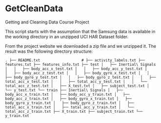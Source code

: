 # GetCleanData
Getting and Cleaning Data Course Project

This script starts with the assumption that the Samsung data is available
in the working directory in an unzipped UCI HAR Dataset folder.

From the project website we downloaded a zip file and we unzipped it.
The result was the following directory structure:

`.
├── README.txt                   #
├── activity_labels.txt
├── features.txt
├── features_info.txt
├── test
│   ├── Inertial\ Signals
│   │   ├── body_acc_x_test.txt
│   │   ├── body_acc_y_test.txt
│   │   ├── body_acc_z_test.txt
│   │   ├── body_gyro_x_test.txt
│   │   ├── body_gyro_y_test.txt
│   │   ├── body_gyro_z_test.txt
│   │   ├── total_acc_x_test.txt
│   │   ├── total_acc_y_test.txt
│   │   └── total_acc_z_test.txt
│   ├── X_test.txt
│   ├── subject_test.txt
│   └── y_test.txt
└── train
    ├── Inertial\ Signals
    │   ├── body_acc_x_train.txt
    │   ├── body_acc_y_train.txt
    │   ├── body_acc_z_train.txt
    │   ├── body_gyro_x_train.txt
    │   ├── body_gyro_y_train.txt
    │   ├── body_gyro_z_train.txt
    │   ├── total_acc_x_train.txt
    │   ├── total_acc_y_train.txt
    │   └── total_acc_z_train.txt
    ├── X_train.txt
    ├── subject_train.txt
    └── y_train.txt`

